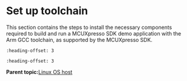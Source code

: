 # Set up toolchain

This section contains the steps to install the necessary components required to build and run a MCUXpresso SDK demo application with the Arm GCC toolchain, as supported by the MCUXpresso SDK.


```{include} ../topics/install_gcc_arm_embedded_tool_chain.md
:heading-offset: 3
```

```{include} ../topics/add_a_new_system_environment_variable_for_armgcc_d.md
:heading-offset: 3
```

**Parent topic:**[Linux OS host](../topics/linux_os_host.md)

